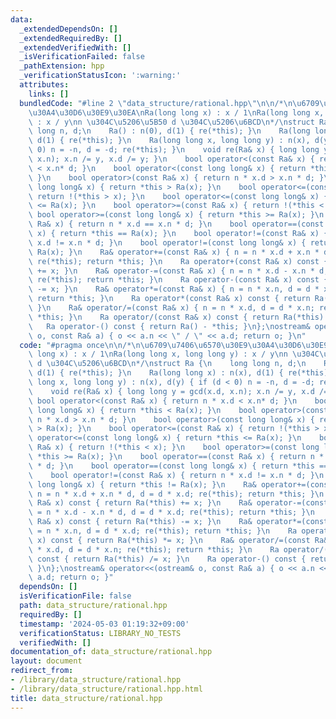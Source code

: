 ```yaml
---
data:
  _extendedDependsOn: []
  _extendedRequiredBy: []
  _extendedVerifiedWith: []
  _isVerificationFailed: false
  _pathExtension: hpp
  _verificationStatusIcon: ':warning:'
  attributes:
    links: []
  bundledCode: "#line 2 \"data_structure/rational.hpp\"\n\n/*\n\u6709\u7406\u6570\u30E9\
    \u30A4\u30D6\u30E9\u30EA\nRa(long long x) : x / 1\nRa(long long x, long long y)\
    \ : x / y\nn \u304C\u5206\u5B50 d \u304C\u5206\u6BCD\n*/\nstruct Ra {\n    long\
    \ long n, d;\n    Ra() : n(0), d(1) { re(*this); }\n    Ra(long long x) : n(x),\
    \ d(1) { re(*this); }\n    Ra(long long x, long long y) : n(x), d(y) { if (d <\
    \ 0) n = -n, d = -d; re(*this); }\n    void re(Ra& x) { long long y = gcd(x.d,\
    \ x.n); x.n /= y, x.d /= y; }\n    bool operator<(const Ra& x) { return n * x.d\
    \ < x.n* d; }\n    bool operator<(const long long& x) { return *this < Ra(x);\
    \ }\n    bool operator>(const Ra& x) { return n * x.d > x.n * d; }\n    bool operator>(const\
    \ long long& x) { return *this > Ra(x); }\n    bool operator<=(const Ra& x) {\
    \ return !(*this > x); }\n    bool operator<=(const long long& x) { return *this\
    \ <= Ra(x); }\n    bool operator>=(const Ra& x) { return !(*this < x); }\n   \
    \ bool operator>=(const long long& x) { return *this >= Ra(x); }\n    bool operator==(const\
    \ Ra& x) { return n * x.d == x.n * d; }\n    bool operator==(const long long&\
    \ x) { return *this == Ra(x); }\n    bool operator!=(const Ra& x) { return n *\
    \ x.d != x.n * d; }\n    bool operator!=(const long long& x) { return *this !=\
    \ Ra(x); }\n    Ra& operator+=(const Ra& x) { n = n * x.d + x.n * d, d = d * x.d;\
    \ re(*this); return *this; }\n    Ra operator+(const Ra& x) const { return Ra(*this)\
    \ += x; }\n    Ra& operator-=(const Ra& x) { n = n * x.d - x.n * d, d = d * x.d;\
    \ re(*this); return *this; }\n    Ra operator-(const Ra& x) const { return Ra(*this)\
    \ -= x; }\n    Ra& operator*=(const Ra& x) { n = n * x.n, d = d * x.d; re(*this);\
    \ return *this; }\n    Ra operator*(const Ra& x) const { return Ra(*this) *= x;\
    \ }\n    Ra& operator/=(const Ra& x) { n = n * x.d, d = d * x.n; re(*this); return\
    \ *this; }\n    Ra operator/(const Ra& x) const { return Ra(*this) /= x; }\n \
    \   Ra operator-() const { return Ra() - *this; }\n};\nostream& operator<<(ostream&\
    \ o, const Ra& a) { o << a.n << \" / \" << a.d; return o; }\n"
  code: "#pragma once\n\n/*\n\u6709\u7406\u6570\u30E9\u30A4\u30D6\u30E9\u30EA\nRa(long\
    \ long x) : x / 1\nRa(long long x, long long y) : x / y\nn \u304C\u5206\u5B50\
    \ d \u304C\u5206\u6BCD\n*/\nstruct Ra {\n    long long n, d;\n    Ra() : n(0),\
    \ d(1) { re(*this); }\n    Ra(long long x) : n(x), d(1) { re(*this); }\n    Ra(long\
    \ long x, long long y) : n(x), d(y) { if (d < 0) n = -n, d = -d; re(*this); }\n\
    \    void re(Ra& x) { long long y = gcd(x.d, x.n); x.n /= y, x.d /= y; }\n   \
    \ bool operator<(const Ra& x) { return n * x.d < x.n* d; }\n    bool operator<(const\
    \ long long& x) { return *this < Ra(x); }\n    bool operator>(const Ra& x) { return\
    \ n * x.d > x.n * d; }\n    bool operator>(const long long& x) { return *this\
    \ > Ra(x); }\n    bool operator<=(const Ra& x) { return !(*this > x); }\n    bool\
    \ operator<=(const long long& x) { return *this <= Ra(x); }\n    bool operator>=(const\
    \ Ra& x) { return !(*this < x); }\n    bool operator>=(const long long& x) { return\
    \ *this >= Ra(x); }\n    bool operator==(const Ra& x) { return n * x.d == x.n\
    \ * d; }\n    bool operator==(const long long& x) { return *this == Ra(x); }\n\
    \    bool operator!=(const Ra& x) { return n * x.d != x.n * d; }\n    bool operator!=(const\
    \ long long& x) { return *this != Ra(x); }\n    Ra& operator+=(const Ra& x) {\
    \ n = n * x.d + x.n * d, d = d * x.d; re(*this); return *this; }\n    Ra operator+(const\
    \ Ra& x) const { return Ra(*this) += x; }\n    Ra& operator-=(const Ra& x) { n\
    \ = n * x.d - x.n * d, d = d * x.d; re(*this); return *this; }\n    Ra operator-(const\
    \ Ra& x) const { return Ra(*this) -= x; }\n    Ra& operator*=(const Ra& x) { n\
    \ = n * x.n, d = d * x.d; re(*this); return *this; }\n    Ra operator*(const Ra&\
    \ x) const { return Ra(*this) *= x; }\n    Ra& operator/=(const Ra& x) { n = n\
    \ * x.d, d = d * x.n; re(*this); return *this; }\n    Ra operator/(const Ra& x)\
    \ const { return Ra(*this) /= x; }\n    Ra operator-() const { return Ra() - *this;\
    \ }\n};\nostream& operator<<(ostream& o, const Ra& a) { o << a.n << \" / \" <<\
    \ a.d; return o; }"
  dependsOn: []
  isVerificationFile: false
  path: data_structure/rational.hpp
  requiredBy: []
  timestamp: '2024-05-03 01:19:32+09:00'
  verificationStatus: LIBRARY_NO_TESTS
  verifiedWith: []
documentation_of: data_structure/rational.hpp
layout: document
redirect_from:
- /library/data_structure/rational.hpp
- /library/data_structure/rational.hpp.html
title: data_structure/rational.hpp
---
```

